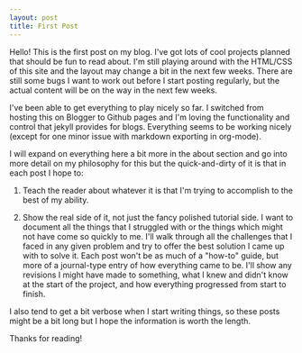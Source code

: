 ```yaml
---
layout: post
title: First Post
---
```


Hello!  This is the first post on my blog.  I've got lots of cool projects planned that should be fun to read about.
I'm still playing around with the HTML/CSS of this site and the layout may change a bit in the next few weeks. There
are still some bugs I want to work out before I start posting regularly, but the actual content will be on the way
in the next few weeks.

I've been able to get everything to play nicely so far.  I switched from hosting this on Blogger to Github pages and
I'm loving the functionality and control that jekyll provides for blogs.  Everything seems to be working nicely (except
for one minor issue with markdown exporting in org-mode).

I will expand on everything here a bit more in the about section and go into more detail on my philosophy for this
but the quick-and-dirty of it is that in each post I hope to:

1. Teach the reader about whatever it is that I'm trying to accomplish to the best of my ability.

2. Show the real side of it, not just the fancy polished tutorial side.  I want to document all the things that I
  struggled with or the things which might not have come so quickly to me.  I'll walk through all the challenges
  that I faced in any given problem and try to offer the best solution I came up with to solve it. Each post won't 
  be as much of a "how-to" guide, but more of a journal-type entry of how everything came to be.  I'll show any
  revisions I might have made to something, what I knew and didn't know at the start of the project, and how 
  everything progressed from start to finish.

I also tend to get a bit verbose when I start writing things, so these posts might be a bit long but I hope the 
information is worth the length.


Thanks for reading!

